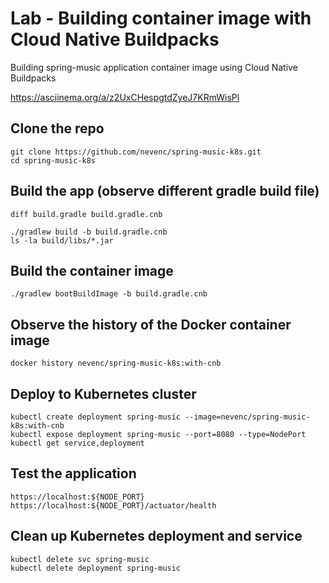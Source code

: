 # Lab - Building container image with Cloud Native Buildpacks

Building spring-music application container image using Cloud Native Buildpacks

https://asciinema.org/a/z2UxCHespgtdZyeJ7KRmWisPl

## Clone the repo

```
git clone https://github.com/nevenc/spring-music-k8s.git
cd spring-music-k8s
```

## Build the app (observe different gradle build file)

```
diff build.gradle build.gradle.cnb
```

```
./gradlew build -b build.gradle.cnb
ls -la build/libs/*.jar
```

## Build the container image

```
./gradlew bootBuildImage -b build.gradle.cnb
```

## Observe the history of the Docker container image
```
docker history nevenc/spring-music-k8s:with-cnb
```

## Deploy to Kubernetes cluster

```
kubectl create deployment spring-music --image=nevenc/spring-music-k8s:with-cnb
kubectl expose deployment spring-music --port=8080 --type=NodePort
kubectl get service,deployment
```

## Test the application

```
https://localhost:${NODE_PORT}
https://localhost:${NODE_PORT}/actuator/health
```

## Clean up Kubernetes deployment and service

```
kubectl delete svc spring-music
kubectl delete deployment spring-music
```

